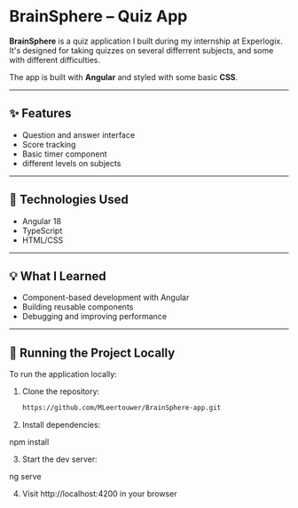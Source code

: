 # BrainSphere – Quiz App

**BrainSphere** is a quiz application I built during my internship at Experlogix. It's designed for taking quizzes on several differrent subjects, and some with different difficulties.

The app is built with **Angular** and styled with some basic **CSS**.

---

## ✨ Features
- Question and answer interface
- Score tracking
- Basic timer component
- different levels on subjects

---

## 🔧 Technologies Used

- Angular 18
- TypeScript
- HTML/CSS

---

## 💡 What I Learned

- Component-based development with Angular
- Building reusable components
- Debugging and improving performance

---

## 🚀 Running the Project Locally

To run the application locally:

1. Clone the repository:
   ```bash
   https://github.com/MLeertouwer/BrainSphere-app.git
   
2. Install dependencies:

npm install

3. Start the dev server:

ng serve

4. Visit http://localhost:4200 in your browser

